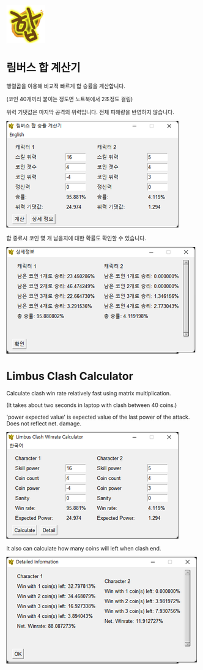 ![합](images/logo.png)

# 림버스 합 계산기

행렬곱을 이용해 비교적 빠르게 합 승률을 계산합니다.

(코인 40개끼리 붙이는 정도면 노트북에서 2초정도 걸림)

위력 기댓값은 마지막 공격의 위력입니다. 전체 피해량을 반영하지 않습니다.

![메인화면](images/main_screen.png)

합 종료시 코인 몇 개 남을지에 대한 확률도 확인할 수 있습니다.

![상세정보화면](images/detail_screen.png)


# Limbus Clash Calculator

Calculate clash win rate relatively fast using matrix multiplication.

(It takes about two seconds in laptop with clash between 40 coins.)

'power expected value' is expected value of the last power of the attack. Does not reflect net. damage.

![main screen](images/main_screen_en.png)

It also can calculate how many coins will left when clash end.

![detail information screen](images/detail_screen_en.png)
